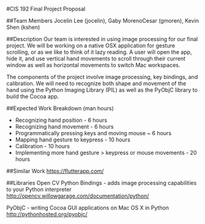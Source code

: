 #CIS 192 Final Project Proposal

##Team Members
Jocelin Lee (jocelin), Gaby MorenoCesar (gmoren), Kevin Shen (kshen)

##Description
Our team is interested in using image processing for our final project. We will be working on a native OSX application for gesture scrolling, or as we like to think of it lazy reading. A user will open the app, hide it, and use vertical hand movements to scroll through their current window as well as horizontal movements to switch Mac workspaces.

The components of the project involve image processing, key bindings, and calibration. We will need to recognize both shape and movement of the hand using the Python Imaging Library (PIL) as well as the PyObjC library to build the Cocoa app.

##Expected Work Breakdown (man hours)
*  Recognizing hand position - 6 hours
* Recognizing hand movement - 6 hours
* Programmatically pressing keys and moving mouse ~ 6 hours
* Mapping hand gesture to keypress - 10 hours
* Calibration - 10 hours
* Implementing more hand gesture > keypress or mouse movements - 20 hours

##Similar Work
https://flutterapp.com/

##Libraries
Open CV Python Bindings - adds image processing capabilities to your Python interpreter 
http://opencv.willowgarage.com/documentation/python/

PyObjC - writing Cocoa GUI applications on Mac OS X in Python
http://pythonhosted.org/pyobjc/
